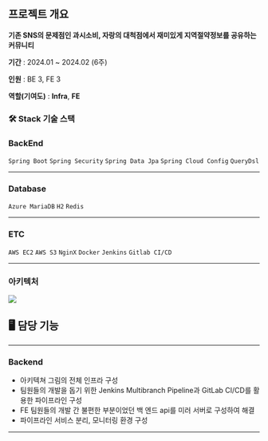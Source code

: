 ## 프로젝트 개요

**기존 SNS의 문제점인 과시소비, 자랑의 대척점에서 재미있게 지역절약정보를 공유하는 커뮤니티**

**기간** : 2024.01 ~ 2024.02 (6주)

**인원** : BE 3, FE 3

**역할(기여도)** : **Infra**, **FE**

### 🛠️ Stack 기술 스택

### **BackEnd**

`Spring Boot`  `Spring Security`  `Spring Data Jpa` `Spring Cloud Config`  `QueryDsl`   

---

### **Database**

`Azure MariaDB` `H2` `Redis`

---

### **ETC**

`AWS EC2` `AWS S3` `NginX`  `Docker` `Jenkins` `Gitlab CI/CD`

---

### 아키텍처

![](https://velog.velcdn.com/images/kgh2120/post/89216e25-6868-4bef-9704-d7dccdbef58b/image.png)

## 🖥️ 담당 기능

---

### Backend

- 아키텍쳐 그림의 전체 인프라 구성
- 팀원들의 개발을 돕기 위한 Jenkins Multibranch Pipeline과 GitLab CI/CD를 활용한 파이프라인 구성
- FE 팀원들의 개발 간 불편한 부분이었던 백 엔드 api를 미러 서버로 구성하여 해결
- 파이프라인 서비스 분리, 모니터링 환경 구성


---
